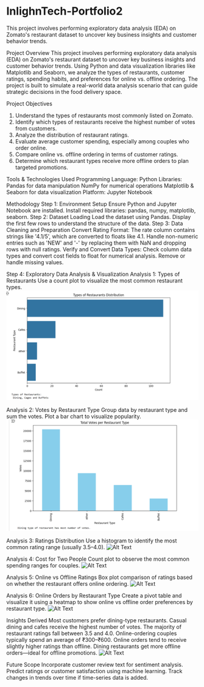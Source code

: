 # InlighnTech-Portfolio2
This project involves performing exploratory data analysis (EDA) on Zomato's restaurant dataset to uncover key business insights and customer behavior trends. 

Project Overview
This project involves performing exploratory data analysis (EDA) on Zomato's restaurant dataset to uncover key business insights and customer behavior trends. Using Python and data visualization libraries like Matplotlib and Seaborn, we analyze the types of restaurants, customer ratings, spending habits, and preferences for online vs. offline ordering. The project is built to simulate a real-world data analysis scenario that can guide strategic decisions in the food delivery space.

Project Objectives
1. Understand the types of restaurants most commonly listed on Zomato.
2. Identify which types of restaurants receive the highest number of votes from customers.
3. Analyze the distribution of restaurant ratings.
4. Evaluate average customer spending, especially among couples who order online.
5. Compare online vs. offline ordering in terms of customer ratings.
6. Determine which restaurant types receive more offline orders to plan targeted promotions.

Tools & Technologies Used
Programming Language: Python
Libraries:
Pandas for data manipulation
NumPy for numerical operations
Matplotlib & Seaborn for data visualization
Platform: Jupyter Notebook

Methodology
Step 1: Environment Setup
Ensure Python and Jupyter Notebook are installed. Install required libraries: pandas, numpy, matplotlib, seaborn.
Step 2: Dataset Loading
Load the dataset using Pandas. Display the first few rows to understand the structure of the data.
Step 3: Data Cleaning and Preparation
Convert Rating Format: The rate column contains strings like '4.1/5', which are converted to floats like 4.1. Handle non-numeric entries such as 'NEW' and '-' by replacing them with NaN and dropping rows with null ratings.
Verify and Convert Data Types: Check column data types and convert cost fields to float for numerical analysis. Remove or handle missing values.

Step 4: Exploratory Data Analysis & Visualization
Analysis 1: Types of Restaurants
Use a count plot to visualize the most common restaurant types.
![Alt Text](TypesofRest.png)

Analysis 2: Votes by Restaurant Type
Group data by restaurant type and sum the votes. Plot a bar chart to visualize popularity.
![Alt Text](Analysis2.png)

Analysis 3: Ratings Distribution
Use a histogram to identify the most common rating range (usually 3.5–4.0).
![Alt Text](images/zomato_plot.png)

Analysis 4: Cost for Two People
Count plot to observe the most common spending ranges for couples.
![Alt Text](images/zomato_plot.png)

 Analysis 5: Online vs Offline Ratings
Box plot comparison of ratings based on whether the restaurant offers online ordering.
![Alt Text](images/zomato_plot.png)

 Analysis 6: Online Orders by Restaurant Type
Create a pivot table and visualize it using a heatmap to show online vs offline order preferences by restaurant type.
![Alt Text](images/zomato_plot.png)

 Insights Derived
Most customers prefer dining-type restaurants.
Casual dining and cafes receive the highest number of votes.
The majority of restaurant ratings fall between 3.5 and 4.0.
Online-ordering couples typically spend an average of ₹300–₹600.
Online orders tend to receive slightly higher ratings than offline.
Dining restaurants get more offline orders—ideal for offline promotions.
![Alt Text](images/zomato_plot.png)

Future Scope
Incorporate customer review text for sentiment analysis.
Predict ratings or customer satisfaction using machine learning.
Track changes in trends over time if time-series data is added.
